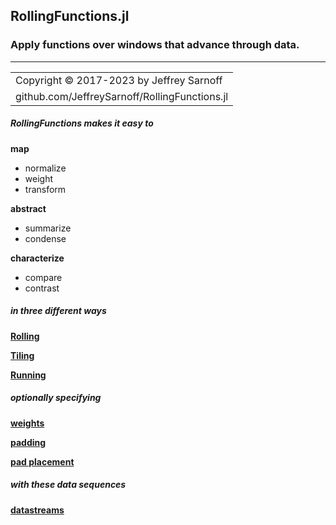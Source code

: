 ## RollingFunctions.jl

### Apply functions over windows that advance through data.
----

|                                               |
|:----------------------------------------------|
| Copyright © 2017-2023 by Jeffrey Sarnoff      |
| github.com/JeffreySarnoff/RollingFunctions.jl |


##### RollingFunctions makes it easy to

__map__
- normalize
- weight
- transform

__abstract__
- summarize
- condense

__characterize__
- compare
- contrast

##### in three different ways

[__Rolling__](approach/rolling.md)

[__Tiling__](approach/tiling.md)

[__Running__](approach/running.md)

##### optionally specifying

[__weights__](approach/weighted.md)

[__padding__](approach/padding.md)

[__pad placement__](approach/atend.md)

##### with these data sequences
[__datastreams__](approach/datastreams.md)